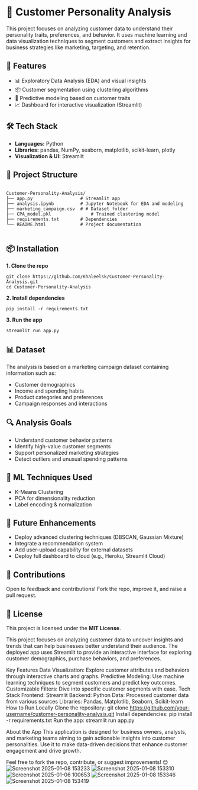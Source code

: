 <body>

  <h1>🧠 Customer Personality Analysis</h1>
  <p>This project focuses on analyzing customer data to understand their personality traits, preferences, and behavior. It uses machine learning and data visualization techniques to segment customers and extract insights for business strategies like marketing, targeting, and retention.</p>

  <h2>🚀 Features</h2>
  <ul>
    <li>📊 Exploratory Data Analysis (EDA) and visual insights</li>
    <li>📦 Customer segmentation using clustering algorithms</li>
    <li>🧠 Predictive modeling based on customer traits</li>
    <li>📈 Dashboard for interactive visualization (Streamlit)</li>
  </ul>

  <h2>🛠️ Tech Stack</h2>
  <ul>
    <li><strong>Languages:</strong> Python</li>
    <li><strong>Libraries:</strong> pandas, NumPy, seaborn, matplotlib, scikit-learn, plotly</li>
    <li><strong>Visualization & UI:</strong> Streamlit</li>
  </ul>

  <h2>📁 Project Structure</h2>
  <pre><code>
Customer-Personality-Analysis/
├── app.py                  # Streamlit app
├── analysis.ipynb          # Jupyter Notebook for EDA and modeling
├── marketing_campaign.csv  # # Dataset folder
├── CPA_model.pkl               # Trained clustering model
├── requirements.txt        # Dependencies
└── README.html             # Project documentation
  </code></pre>

  <h2>📦 Installation</h2>
  <p><strong>1. Clone the repo</strong></p>
  <pre><code>git clone https://github.com/Khaleelsk/Customer-Personality-Analysis.git
cd Customer-Personality-Analysis</code></pre>

  <p><strong>2. Install dependencies</strong></p>
  <pre><code>pip install -r requirements.txt</code></pre>

  <p><strong>3. Run the app</strong></p>
  <pre><code>streamlit run app.py</code></pre>

  <h2>📊 Dataset</h2>
  <p>The analysis is based on a marketing campaign dataset containing information such as:</p>
  <ul>
    <li>Customer demographics</li>
    <li>Income and spending habits</li>
    <li>Product categories and preferences</li>
    <li>Campaign responses and interactions</li>
  </ul>

  <h2>🔍 Analysis Goals</h2>
  <ul>
    <li>Understand customer behavior patterns</li>
    <li>Identify high-value customer segments</li>
    <li>Support personalized marketing strategies</li>
    <li>Detect outliers and unusual spending patterns</li>
  </ul>

  <h2>🧠 ML Techniques Used</h2>
  <ul>
    <li>K-Means Clustering</li>
    <li>PCA for dimensionality reduction</li>
    <li>Label encoding & normalization</li>
  </ul>

  <h2>📌 Future Enhancements</h2>
  <ul>
    <li>Deploy advanced clustering techniques (DBSCAN, Gaussian Mixture)</li>
    <li>Integrate a recommendation system</li>
    <li>Add user-upload capability for external datasets</li>
    <li>Deploy full dashboard to cloud (e.g., Heroku, Streamlit Cloud)</li>
  </ul>

  <h2>🤝 Contributions</h2>
  <p>Open to feedback and contributions! Fork the repo, improve it, and raise a pull request.</p>

  <h2>📃 License</h2>
  <p>This project is licensed under the <strong>MIT License</strong>.</p>

</body>
</html>


This project focuses on analyzing customer data to uncover insights and trends that can help businesses better understand their audience. The deployed app uses Streamlit to provide an interactive interface for exploring customer demographics, purchase behaviors, and preferences.

Key Features
Data Visualization: Explore customer attributes and behaviors through interactive charts and graphs.
Predictive Modeling: Use machine learning techniques to segment customers and predict key outcomes.
Customizable Filters: Dive into specific customer segments with ease.
Tech Stack
Frontend: Streamlit
Backend: Python
Data: Processed customer data from various sources
Libraries: Pandas, Matplotlib, Seaborn, Scikit-learn
How to Run Locally
Clone the repository: git clone https://github.com/your-username/customer-personality-analysis.git
Install dependencies: pip install -r requirements.txt
Run the app: streamlit run app.py

About the App
This application is designed for business owners, analysts, and marketing teams aiming to gain actionable insights into customer personalities. Use it to make data-driven decisions that enhance customer engagement and drive growth.

Feel free to fork the repo, contribute, or suggest improvements! 😊
![Screenshot 2025-01-08 153233](https://github.com/user-attachments/assets/440c3266-1cc1-42b7-a359-976dfc2a631e)
![Screenshot 2025-01-08 153310](https://github.com/user-attachments/assets/6c8bc59d-d044-4175-b478-70db580e01ba)
![Screenshot 2025-01-06 100653](https://github.com/user-attachments/assets/a60ce07a-86e4-4c45-a3ee-8612118d8198)
![Screenshot 2025-01-08 153346](https://github.com/user-attachments/assets/d65728d7-9894-41a0-b420-9a028f7ceaf4)
![Screenshot 2025-01-08 153419](https://github.com/user-attachments/assets/746999cf-e9b1-455a-9bbd-081cfd39bf0c)

